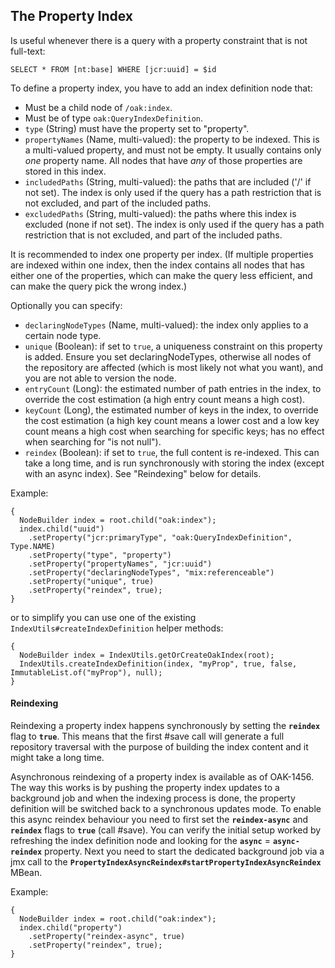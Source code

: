 <!--
   Licensed to the Apache Software Foundation (ASF) under one or more
   contributor license agreements.  See the NOTICE file distributed with
   this work for additional information regarding copyright ownership.
   The ASF licenses this file to You under the Apache License, Version 2.0
   (the "License"); you may not use this file except in compliance with
   the License.  You may obtain a copy of the License at

       http://www.apache.org/licenses/LICENSE-2.0

   Unless required by applicable law or agreed to in writing, software
   distributed under the License is distributed on an "AS IS" BASIS,
   WITHOUT WARRANTIES OR CONDITIONS OF ANY KIND, either express or implied.
   See the License for the specific language governing permissions and
   limitations under the License.
  -->

## The Property Index

Is useful whenever there is a query with a property constraint that is not full-text:

    SELECT * FROM [nt:base] WHERE [jcr:uuid] = $id

To define a property index, you have to add an index definition node that:

* Must be a child node of `/oak:index`.
* Must be of type `oak:QueryIndexDefinition`.
* `type` (String) must have the  property set to "property".
* `propertyNames` (Name, multi-valued):
    the  property to be indexed.
    This is a multi-valued property, and must not be empty.
    It usually contains only _one_ property name.
    All nodes that have _any_ of those properties are stored in this index.
* `includedPaths` (String, multi-valued):
    the paths that are included ('/' if not set).
    The index is only used if the query has a path restriction that is not excluded,
    and part of the included paths.
* `excludedPaths` (String, multi-valued):
    the paths where this index is excluded (none if not set).
    The index is only used if the query has a path restriction that is not excluded,
    and part of the included paths.
    
It is recommended to index one property per index.
(If multiple properties are indexed within one index, 
then the index contains all nodes that has either one of the properties,
which can make the query less efficient, and can make the query pick the wrong index.)

Optionally you can specify:

* `declaringNodeTypes` (Name, multi-valued): the index only applies to a certain node type.
* `unique` (Boolean): if set to `true`, a uniqueness constraint on this
  property is added. Ensure you set declaringNodeTypes, 
  otherwise all nodes of the repository are affected (which is most likely not what you want),
  and you are not able to version the node.
* `entryCount` (Long): the estimated number of path entries in the index, 
  to override the cost estimation (a high entry count means a high cost).
* `keyCount` (Long), the estimated number of keys in the index,
  to override the cost estimation (a high key count means a lower cost and
  a low key count means a high cost
  when searching for specific keys; has no effect when searching for "is not null").
* `reindex` (Boolean): if set to `true`, the full content is re-indexed.
  This can take a long time, and is run synchronously with storing the index
  (except with an async index). See "Reindexing" below for details.

Example:

    {
      NodeBuilder index = root.child("oak:index");
      index.child("uuid")
        .setProperty("jcr:primaryType", "oak:QueryIndexDefinition", Type.NAME)
        .setProperty("type", "property")
        .setProperty("propertyNames", "jcr:uuid")
        .setProperty("declaringNodeTypes", "mix:referenceable")
        .setProperty("unique", true)
        .setProperty("reindex", true);
    }

or to simplify you can use one of the existing `IndexUtils#createIndexDefinition` helper methods:

    {
      NodeBuilder index = IndexUtils.getOrCreateOakIndex(root);
      IndexUtils.createIndexDefinition(index, "myProp", true, false, ImmutableList.of("myProp"), null);
    }

#### Reindexing

Reindexing a property index happens synchronously by setting the __`reindex`__ flag to __`true`__. This means that the 
first #save call will generate a full repository traversal with the purpose of building the index content and it might
take a long time.

Asynchronous reindexing of a property index is available as of OAK-1456. The way this works is by pushing the property 
index updates to a background job and when the indexing process is done, the property definition will be switched back 
to a synchronous updates mode.
To enable this async reindex behaviour you need to first set the __`reindex-async`__ and __`reindex`__ flags to 
__`true`__ (call #save). You can verify the initial setup worked by refreshing the index definition node and looking
for the __`async`__ = __`async-reindex`__ property.
Next you need to start the dedicated background job via a jmx call to the 
__`PropertyIndexAsyncReindex#startPropertyIndexAsyncReindex`__ MBean.

Example:

    {
      NodeBuilder index = root.child("oak:index");
      index.child("property")
        .setProperty("reindex-async", true)
        .setProperty("reindex", true);
    }

